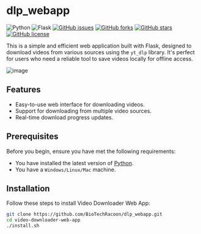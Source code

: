 # dlp_webapp
![Python](https://img.shields.io/badge/python-v3.7+-blue.svg)
![Flask](https://img.shields.io/badge/flask-v1.x-blue.svg)
[![GitHub issues](https://img.shields.io/github/issues/BioTechRacoon/dlp_webapp)](https://github.com/BioTechRacoon/dlp_webapp](https://github.com/BioTechRacoon/dlp_webapp)/issues)
[![GitHub forks](https://img.shields.io/github/forks/BioTechRacoon/dlp_webapp)](BioTechRacoon/dlp_webapp/network)
[![GitHub stars](https://img.shields.io/github/stars/BioTechRacoon/dlp_webapp)](BioTechRacoon/dlp_webapp/stargazers)
[![GitHub license](http://www.wtfpl.net/wp-content/uploads/2012/12/wtfpl-badge-2.png)](https://github.com/BioTechRacoon/dlp_webapp/blob/master/LICENSE)

This is a simple and efficient web application built with Flask, designed to download videos from various sources using the `yt_dlp` library. It's perfect for users who need a reliable tool to save videos locally for offline access.

![image](https://github.com/BioTechRacoon/dlp_webapp/assets/106185720/1263a528-caaf-4144-afec-8f719091d081)

## Features

- Easy-to-use web interface for downloading videos.
- Support for downloading from multiple video sources.
- Real-time download progress updates.

## Prerequisites

Before you begin, ensure you have met the following requirements:
- You have installed the latest version of [Python](https://www.python.org/downloads/).
- You have a `Windows/Linux/Mac` machine.

## Installation

Follow these steps to install Video Downloader Web App:

```bash
git clone https://github.com/BioTechRacoon/dlp_webapp.git
cd video-downloader-web-app
./install.sh
